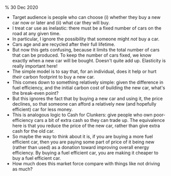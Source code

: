 % 30 Dec 2020

- Target audience is people who can choose (i) whether they buy a new car now or later and (ii) what car they will buy.
- I treat car use as inelastic: there must be a fixed number of cars on the road at any given time.
- In particular, I ignore the possibility that someone might *not* buy a car.
- Cars age and are recycled after their full lifetime.
- But now this gets confusing, because it limits the total number of cars that can be produced. To keep the number of cars fixed, we know exactly when a new car will be bought. Doesn't quite add up. Elasticity is really important here!
- The simple model is to say that, for an individual, does it help or hurt *their* carbon footprint to buy a new car.
- This comes down to something relatively simple: given the difference in fuel efficiency, and the initial carbon cost of building the new car, what's the break-even point?
- But this ignores the fact that by buying a new car and using it, the price declines, so that someone can afford a relatively new (and hopefully efficient) car for less money.
- This is analogous logic to Cash for Clunkers: give people who own poor-efficiency cars a bit of extra cash so they can trade up. The equivalence here is that you reduce the price of the new car, rather than give extra cash for the old car.
- So maybe the way to think about it is, if you are buying a more fuel efficient car, then you are paying some part of price of it being new (rather than used) as a donation toward improving overall energy efficiency. By buying a fuel efficient car, you are making it cheaper to buy a fuel efficient car.
- How much does this market force compare with things like not driving as much?
